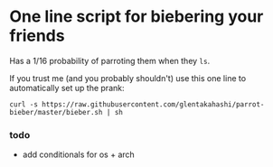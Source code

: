 # One line script for biebering your friends

Has a 1/16 probability of parroting them when they `ls`.

If you trust me (and you probably shouldn't) use this one line to automatically set up the prank:

`curl -s https://raw.githubusercontent.com/glentakahashi/parrot-bieber/master/bieber.sh | sh`

### todo

* add conditionals for os + arch

